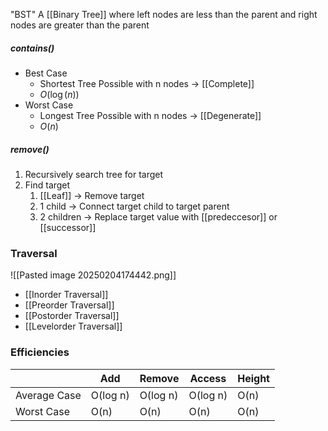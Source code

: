 "BST"
A [[Binary Tree]] where left nodes are less than the parent and right nodes are greater than the parent

##### contains()
* Best Case
	* Shortest Tree Possible with n nodes -> [[Complete]]
	* $O(\log(n))$
* Worst Case
	* Longest Tree Possible with n nodes -> [[Degenerate]]
	* $O(n)$

##### remove()
1. Recursively search tree for target
2. Find target
	1. [[Leaf]] -> Remove target
	2. 1 child -> Connect target child to target parent
	3. 2 children -> Replace target value with [[predeccesor]] or [[successor]]

### Traversal
![[Pasted image 20250204174442.png]]
* [[Inorder Traversal]]
* [[Preorder Traversal]]
* [[Postorder Traversal]]
* [[Levelorder Traversal]]


### Efficiencies

|              | Add      | Remove   | Access   | Height |
| ------------ | -------- | -------- | -------- | ------ |
| Average Case | O(log n) | O(log n) | O(log n) | O(n)   |
| Worst Case   | O(n)     | O(n)     | O(n)     | O(n)   |
